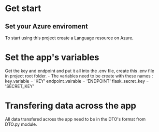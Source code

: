 # Get start
## Set your Azure enviroment 
To start using this project create a Language resource on Azure.
# Set the app's variables
Get the key and endpoint and put it all into the .env file, create this .env file in project root folder.
    - The variables need to be create with these names :
        key_variable = 'KEY'
        endpoint_vairable = 'ENDPOINT'
        flask_secret_key = 'SECRET_KEY'


# Transfering data across the app
All data transfered across the app need to be in the DTO's format from DTO.py module.
